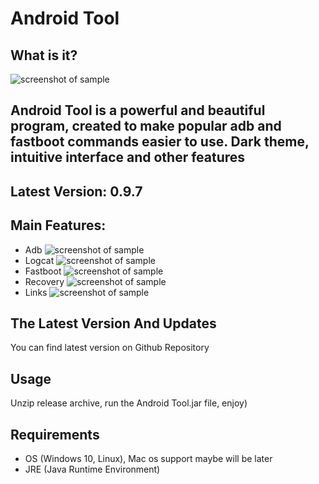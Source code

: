 
# Android Tool

  What is it?
  -----------
  ![screenshot of sample](https://i.imgur.com/645essJ.png)
  ## Android Tool is a powerful and beautiful program, created to make popular adb and fastboot commands easier to use. Dark theme, intuitive interface and other features
  Latest Version: 0.9.7
  -
  Main Features:
  -

  * Adb 
  ![screenshot of sample](https://i.imgur.com/Ckq7NyS.png)
  * Logcat
  ![screenshot of sample](https://i.imgur.com/j2cjrzy.png)
  * Fastboot 
  ![screenshot of sample](https://i.imgur.com/SJifwiU.png)
  * Recovery
  ![screenshot of sample](https://i.imgur.com/Qet6Cz2.png)
  * Links
  ![screenshot of sample](https://i.imgur.com/01QR2pU.png)

  The Latest Version And Updates
  ------------------

  You can find latest version on Github Repository

  Usage
  ------------

  Unzip release archive, run the Android Tool.jar file, enjoy)

  Requirements
  ------------

  * OS (Windows 10, Linux), Mac os support maybe will be later
  * JRE (Java Runtime Environment)
  